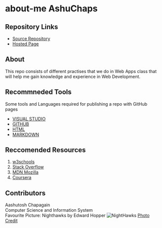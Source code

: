
# about-me AshuChaps

## Repository Links

* [Source Repository](https://github.com/AshuChaps/about-me "Source Repository")
* [Hosted Page](https://ashuchaps.github.io/about-me/. "Hosted Page")

## About

This repo consists of different practises that we do in Web Apps class that will help me gain knowledge and experience in Web Development.

## Recommneded Tools

Some tools and Languages required for publishing a repo with GitHub pages

* [VISUAL STUDIO](https://visualstudio.microsoft.com/ "Visual Studio Code")
* [GITHUB](https://github.com/ "GitHub")
* [HTML](https://html.com/ "Hyper Text Markup Language")
* [MARKDOWN](http://markdownpad.com/ "MarkDownPad")

## Reccomended Resources
1. [w3schools](https://www.w3schools.com/ "w3schools")
1. [Stack Overflow]( https://stackoverflow.com/ "Stack Overflow")
1. [MDN Mozilla](https://developer.mozilla.org/en-US/ "MDN Web Docs")
1. [Coursera](https://www.coursera.org/ "Coursera")

## Contributors 
Aashutosh Chapagain <br>
Computer Science and Information System <br>
Favourite Picture: Nighthawks by Edward Hopper
![NightHawks](https://www.wallpaperup.com/uploads/wallpapers/2014/01/07/218757/79bc7afcd859b371cdd5f26bf4e53324-700.jpg)
[Photo Credit](https://www.wallpaperup.com/uploads/wallpapers/2014/01/07/218757/79bc7afcd859b371cdd5f26bf4e53324-700.jpg)